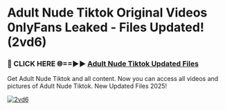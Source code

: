# Adult Nude Tiktok Original Videos 0nlyFans Leaked - Files Updated! (2vd6)

<h3>🔴 CLICK HERE 🌐==►► <a href="https://tinyurl.com/5h6xmrr3" rel="nofollow">Adult Nude Tiktok Updated Files</a></h3>

Get Adult Nude Tiktok and all content. Now you can access all videos and pictures of Adult Nude Tiktok. New Updated Files 2025!

[![2vd6](https://i.imgur.com/KVD873Z.gif)](https://tinyurl.com/5h6xmrr3)
